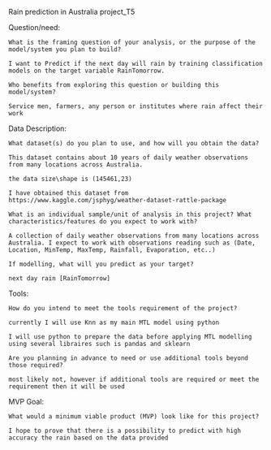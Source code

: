 Rain prediction in Australia project_T5 

Question/need: 

    What is the framing question of your analysis, or the purpose of the model/system you plan to build? 

    I want to Predict if the next day will rain by training classification models on the target variable RainTomorrow. 

    Who benefits from exploring this question or building this model/system? 

    Service men, farmers, any person or institutes where rain affect their work 

Data Description: 

    What dataset(s) do you plan to use, and how will you obtain the data? 

    This dataset contains about 10 years of daily weather observations from many locations across Australia. 

    the data size\shape is (145461,23) 

    I have obtained this dataset from https://www.kaggle.com/jsphyg/weather-dataset-rattle-package 

    What is an individual sample/unit of analysis in this project? What characteristics/features do you expect to work with? 

    A collection of daily weather observations from many locations across Australia. I expect to work with observations reading such as (Date, Location, MinTemp, MaxTemp, Rainfall, Evaporation, etc..) 

    If modelling, what will you predict as your target? 

    next day rain [RainTomorrow] 

Tools: 

    How do you intend to meet the tools requirement of the project? 

    currently I will use Knn as my main MTL model using python 

    I will use python to prepare the data before applying MTL modelling using several libraires such is pandas and sklearn 

    Are you planning in advance to need or use additional tools beyond those required? 

    most likely not, however if additional tools are required or meet the requirement then it will be used 

MVP Goal: 

    What would a minimum viable product (MVP) look like for this project? 

    I hope to prove that there is a possibility to predict with high accuracy the rain based on the data provided 
